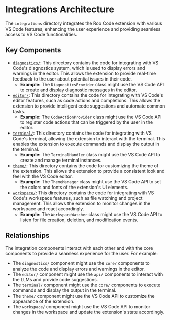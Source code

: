# Integrations Architecture

The `integrations` directory integrates the Roo Code extension with various VS Code features, enhancing the user experience and providing seamless access to VS Code functionalities.

## Key Components

*   [`diagnostics/`](../src/integrations/diagnostics/): This directory contains the code for integrating with VS Code's diagnostics system, which is used to display errors and warnings in the editor. This allows the extension to provide real-time feedback to the user about potential issues in their code.
    *   **Example:** The `DiagnosticsProvider` class might use the VS Code API to create and display diagnostic messages in the editor.
*   [`editor/`](../src/integrations/editor/): This directory contains the code for integrating with VS Code's editor features, such as code actions and completions. This allows the extension to provide intelligent code suggestions and automate common tasks.
    *   **Example:** The `CodeActionProvider` class might use the VS Code API to register code actions that can be triggered by the user in the editor.
*   [`terminal/`](../src/integrations/terminal/): This directory contains the code for integrating with VS Code's terminal, allowing the extension to interact with the terminal. This enables the extension to execute commands and display the output in the terminal.
    *   **Example:** The `TerminalHandler` class might use the VS Code API to create and manage terminal instances.
*   [`theme/`](../src/integrations/theme/): This directory contains the code for customizing the theme of the extension. This allows the extension to provide a consistent look and feel with the VS Code editor.
    *   **Example:** The `ThemeManager` class might use the VS Code API to set the colors and fonts of the extension's UI elements.
*   [`workspace/`](../src/integrations/workspace/): This directory contains the code for integrating with VS Code's workspace features, such as file watching and project management. This allows the extension to monitor changes in the workspace and react accordingly.
    *   **Example:** The `WorkspaceWatcher` class might use the VS Code API to listen for file creation, deletion, and modification events.

## Relationships

The integration components interact with each other and with the core components to provide a seamless experience for the user. For example:

*   The `diagnostics/` component might use the `core/` components to analyze the code and display errors and warnings in the editor.
*   The `editor/` component might use the `api/` components to interact with the LLMs and provide code suggestions.
*   The `terminal/` component might use the `core/` components to execute commands and display the output in the terminal.
*   The `theme/` component might use the VS Code API to customize the appearance of the extension.
*   The `workspace/` component might use the VS Code API to monitor changes in the workspace and update the extension's state accordingly.
